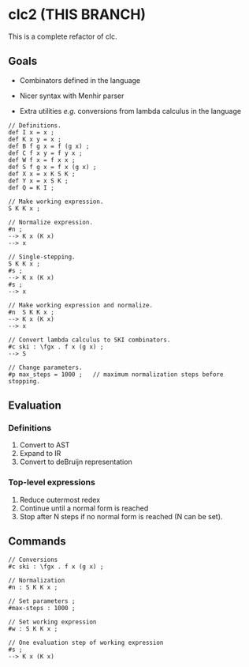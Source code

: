 # clc2 (THIS BRANCH)

This is a complete refactor of clc.

## Goals

* Combinators defined in the language

* Nicer syntax with Menhir parser

* Extra utilities _e.g._
  conversions from lambda calculus in the language

```
// Definitions.
def I x = x ;
def K x y = x ;
def B f g x = f (g x) ;
def C f x y = f y x ;
def W f x = f x x ;
def S f g x = f x (g x) ;
def X x = x K S K ;
def Y x = x S K ;
def Q = K I ;

// Make working expression.
S K K x ;

// Normalize expression.
#n ;
--> K x (K x)
--> x

// Single-stepping.
S K K x ;
#s ;
--> K x (K x)
#s ;
--> x

// Make working expression and normalize.
#n  S K K x ;
--> K x (K x)
--> x

// Convert lambda calculus to SKI combinators.
#c ski : \fgx . f x (g x) ;
--> S

// Change parameters.
#p max_steps = 1000 ;   // maximum normalization steps before stopping.
```

## Evaluation

### Definitions

1. Convert to AST
2. Expand to IR
3. Convert to deBruijn representation

### Top-level expressions

1. Reduce outermost redex
2. Continue until a normal form is reached
3. Stop after N steps if no normal form is reached
(N can be set).

## Commands

```
// Conversions
#c ski : \fgx . f x (g x) ;

// Normalization
#n : S K K x ;

// Set parameters ;
#max-steps : 1000 ;

// Set working expression
#w : S K K x ;

// One evaluation step of working expression
#s ;
--> K x (K x)
```

